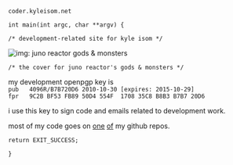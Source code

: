 `coder.kyleisom.net`

`int main(int argc, char **argv) {`

`/* development-related site for kyle isom */`  

![img: juno reactor gods & monsters](/images/gods-monsters.png)

`/* the cover for juno reactor's gods & monsters */`    

my development openpgp key is  
`pub   4096R/B7B720D6 2010-10-30 [expires: 2015-10-29]`  
`fpr   9C2B BF53 FB89 50D4 554F  1708 35C8 B8B3 B7B7 20D6`

i use this key to sign code and emails related to development work.


most of my code goes on [one](https://github.com/kisom)
[of](https://github.com/brokenlcd) my github repos.




















    return EXIT_SUCCESS;
`}`

